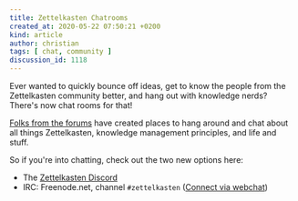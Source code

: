 ```yaml
---
title: Zettelkasten Chatrooms
created_at: 2020-05-22 07:50:21 +0200
kind: article
author: christian
tags: [ chat, community ]
discussion_id: 1118
---
```


Ever wanted to quickly bounce off ideas, get to know the people from the Zettelkasten community better, and hang out with knowledge nerds? There's now chat rooms for that!

[Folks from the forums](https://forum.zettelkasten.de/discussion/1118/former-lurker-here-is-there-a-chatroom-for-the-discussion-of-zettelkastens) have created places to hang around and chat about all things Zettelkasten, knowledge management principles, and life and stuff.

So if you're into chatting, check out the two new options here:

- The [Zettelkasten Discord](https://discord.gg/BUzvUd2)
- IRC: Freenode.net, channel `#zettelkasten` ([Connect via webchat](https://webchat.freenode.net/))

